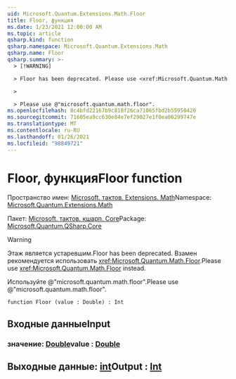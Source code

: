 ```yaml
---
uid: Microsoft.Quantum.Extensions.Math.Floor
title: Floor, функция
ms.date: 1/23/2021 12:00:00 AM
ms.topic: article
qsharp.kind: function
qsharp.namespace: Microsoft.Quantum.Extensions.Math
qsharp.name: Floor
qsharp.summary: >-
  > [!WARNING]

  > Floor has been deprecated. Please use <xref:Microsoft.Quantum.Math.Floor> instead.

  >

  > Please use @"microsoft.quantum.math.floor".
ms.openlocfilehash: 8c4bfd22167b9c818f26ca71065fbd2b55950420
ms.sourcegitcommit: 71605ea9cc630e84e7ef29027e1f0ea06299747e
ms.translationtype: MT
ms.contentlocale: ru-RU
ms.lasthandoff: 01/26/2021
ms.locfileid: "98849721"
---
```

# <a name="floor-function"></a><span data-ttu-id="ef758-102">Floor, функция</span><span class="sxs-lookup"><span data-stu-id="ef758-102">Floor function</span></span>

<span data-ttu-id="ef758-103">Пространство имен: [Microsoft. тактов. Extensions. Math](xref:Microsoft.Quantum.Extensions.Math)</span><span class="sxs-lookup"><span data-stu-id="ef758-103">Namespace: [Microsoft.Quantum.Extensions.Math](xref:Microsoft.Quantum.Extensions.Math)</span></span>

<span data-ttu-id="ef758-104">Пакет: [Microsoft. тактов. кшарп. Core](https://nuget.org/packages/Microsoft.Quantum.QSharp.Core)</span><span class="sxs-lookup"><span data-stu-id="ef758-104">Package: [Microsoft.Quantum.QSharp.Core](https://nuget.org/packages/Microsoft.Quantum.QSharp.Core)</span></span>


> [!WARNING]
> <span data-ttu-id="ef758-105">Этаж является устаревшим.</span><span class="sxs-lookup"><span data-stu-id="ef758-105">Floor has been deprecated.</span></span> <span data-ttu-id="ef758-106">Взамен рекомендуется использовать <xref:Microsoft.Quantum.Math.Floor>.</span><span class="sxs-lookup"><span data-stu-id="ef758-106">Please use <xref:Microsoft.Quantum.Math.Floor> instead.</span></span>
>
> <span data-ttu-id="ef758-107">Используйте @"microsoft.quantum.math.floor".</span><span class="sxs-lookup"><span data-stu-id="ef758-107">Please use @"microsoft.quantum.math.floor".</span></span>



```qsharp
function Floor (value : Double) : Int
```


## <a name="input"></a><span data-ttu-id="ef758-108">Входные данные</span><span class="sxs-lookup"><span data-stu-id="ef758-108">Input</span></span>

### <a name="value--double"></a><span data-ttu-id="ef758-109">значение: [Double](xref:microsoft.quantum.lang-ref.double)</span><span class="sxs-lookup"><span data-stu-id="ef758-109">value : [Double](xref:microsoft.quantum.lang-ref.double)</span></span>





## <a name="output--int"></a><span data-ttu-id="ef758-110">Выходные данные: [int](xref:microsoft.quantum.lang-ref.int)</span><span class="sxs-lookup"><span data-stu-id="ef758-110">Output : [Int](xref:microsoft.quantum.lang-ref.int)</span></span>

